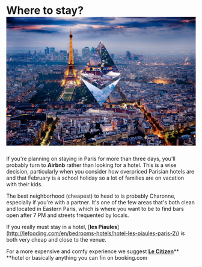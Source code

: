 # Where to stay?![](/assets/StayEthCC.jpg)

If you're planning on staying in Paris for more than three days, you'll probably turn to **Airbnb** rather than looking for a hotel. This is a wise decision, particularly when you consider how overpriced Parisian hotels are and that February is a school holiday so a lot of families are on vacation with their kids.

The best neighborhood \(cheapest\) to head to is probably Charonne, especially if you're with a partner. It's one of the few areas that's both clean and located in Eastern Paris, which is where you want to be to find bars open after 7 PM and streets frequented by locals.

If you really must stay in a hotel, [**les Piaules**](http://lefooding.com/en/bedrooms-hotels/hotel-les-piaules-paris-2\) is both very cheap and close to the venue.

For a more expensive and comfy experience we suggest [**Le Citizen**](http://lefooding.com/en/chambres-hotels\ )** **hotel or basically anything you can fin on booking.com

